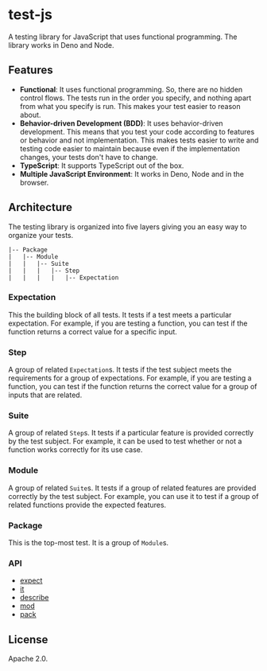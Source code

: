 # test-js

A testing library for JavaScript that uses functional programming. The library works in Deno and Node.

## Features

- **Functional**: It uses functional programming. So, there are no hidden control flows. The tests run in the order you specify, and nothing apart from what you specify is run. This makes your test easier to reason about.
- **Behavior-driven Development (BDD)**: It uses behavior-driven development. This means that you test your code according to features or behavior and not implementation. This makes tests easier to write and testing code easier to maintain because even if the implementation changes, your tests don't have to change.
- **TypeScript**: It supports TypeScript out of the box.
- **Multiple JavaScript Environment**: It works in Deno, Node and in the browser.

## Architecture

The testing library is organized into five layers giving you an easy way to organize your tests.

```
|-- Package
|   |-- Module
|   |   |-- Suite
|   |   |   |-- Step
|   |   |   |   |-- Expectation
```

### Expectation

This the building block of all tests. It tests if a test meets a particular expectation. For example, if you are testing a function, you can test if the function returns a correct value for a specific input.

### Step

A group of related `Expectation`s. It tests if the test subject meets the requirements for a group of expectations. For example, if you are testing a function, you can test if the function returns the correct value for a group of inputs that are related.

### Suite

A group of related `Step`s. It tests if a particular feature is provided correctly by the test subject. For example, it can be used to test whether or not a function works correctly for its use case.

### Module

A group of related `Suite`s. It tests if a group of related features are provided correctly by the test subject. For example, you can use it to test if a group of related functions provide the expected features.

### Package

This is the top-most test. It is a group of `Module`s.

### API

- [expect]()
- [it]()
- [describe]()
- [mod]()
- [pack]()

## License

Apache 2.0.
